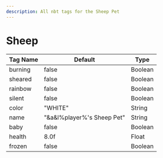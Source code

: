 ```yaml
---
description: All nbt tags for the Sheep Pet
---
```



# Sheep

| Tag Name     | Default                                                            | Type                                         |
| - | - | - |
| burning | false | Boolean |
| sheared | false | Boolean |
| rainbow | false | Boolean |
| silent | false | Boolean |
| color | "WHITE" | String |
| name | "&a&l%player%'s Sheep Pet" | String |
| baby | false | Boolean |
| health | 8.0f | Float |
| frozen | false | Boolean |
